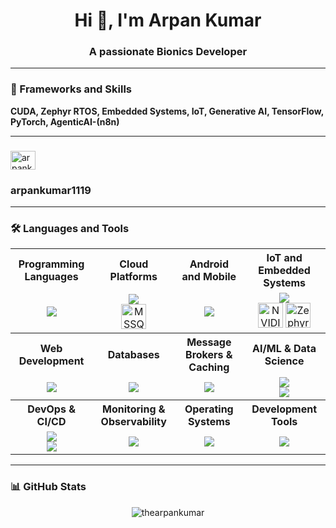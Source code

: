 <h1 align="center">Hi 👋, I'm Arpan Kumar</h1>
<h3 align="center">A passionate Bionics Developer</h3>

---

### 🌱 Frameworks and Skills
**CUDA, Zephyr RTOS, Embedded Systems, IoT, Generative AI, TensorFlow, PyTorch, AgenticAI-(n8n)**

---

### 
<p align="left">
  <a href="https://instagram.com/arpankumar1119" target="blank">
    <img align="center" src="https://raw.githubusercontent.com/rahuldkjain/github-profile-readme-generator/master/src/images/icons/Social/instagram.svg" alt="arpankumar1119" height="30" width="40" />
  </a> <h3>arpankumar1119</h3>
</p>

---

### 🛠️ Languages and Tools

<table align="center">
<tr>
  <th>Programming Languages</th>
  <th>Cloud Platforms</th>
  <th>Android and Mobile</th>
  <th>IoT and Embedded Systems</th>
</tr>
<tr>
  <td align="center">
    <img src="https://skillicons.dev/icons?i=c,python,java,js,rust" />
  </td>
  <td align="center">
    <img src="https://skillicons.dev/icons?i=aws,gcp" />
    <br/>
    <img src="https://img.icons8.com/?size=40&id=VLKafOkk3sBX&format=png&color=000000" alt="MSSQL" width="40" height="40"/>
  </td>
  <td align="center">
    <img src="https://skillicons.dev/icons?i=android,flutter,kotlin" />
  </td>
  <td align="center">
    <img src="https://skillicons.dev/icons?i=arduino,raspberry-pi" />
    <br/>
    <img src="https://img.icons8.com/?size=40&id=eLp0UzmXETI1&format=png&color=000000" alt="NVIDIA CUDA" width="40" height="40"/>
    <img src="https://raw.githubusercontent.com/zephyrproject-rtos/zephyr/main/doc/_static/images/kite.png" alt="Zephyr RTOS" width="40" height="40"/>
  </td>
</tr>
<tr>
  <th>Web Development</th>
  <th>Databases</th>
  <th>Message Brokers & Caching</th>
  <th>AI/ML & Data Science</th>
</tr>
<tr>
  <td align="center">
    <img src="https://skillicons.dev/icons?i=flask,django,graphql,nginx" />
  </td>
  <td align="center">
    <img src="https://skillicons.dev/icons?i=mysql,postgresql" />
  </td>
  <td align="center">
    <img src="https://skillicons.dev/icons?i=redis,rabbitmq,kafka" />
  </td>
  <td align="center">
    <img src="https://skillicons.dev/icons?i=pytorch,tensorflow" />
    <br/>
    <img src="https://skillicons.dev/icons?i=anaconda" />
  </td>
</tr>
<tr>
  <th>DevOps & CI/CD</th>
  <th>Monitoring & Observability</th>
  <th>Operating Systems</th>
  <th>Development Tools</th>
</tr>
<tr>
  <td align="center">
    <img src="https://skillicons.dev/icons?i=docker,kubernetes,jenkins" />
    <br/>
    <img src="https://skillicons.dev/icons?i=githubactions,terraform" />
  </td>
  <td align="center">
    <img src="https://skillicons.dev/icons?i=prometheus,grafana" />
  </td>
  <td align="center">
    <img src="https://skillicons.dev/icons?i=ubuntu,linux" />
  </td>
  <td align="center">
    <img src="https://skillicons.dev/icons?i=git,neovim,vscode" />
  </td>
</tr>
</table>

---

### 📊 GitHub Stats
<p align="center">
  <img align="center" src="https://github-readme-stats.vercel.app/api/top-langs?username=thearpankumar&show_icons=true&locale=en&layout=compact" alt="thearpankumar" />
</p>
